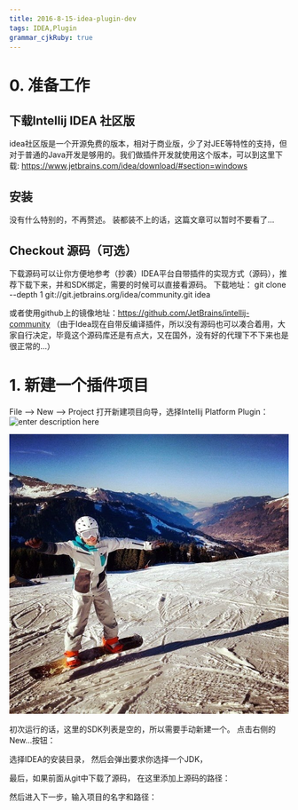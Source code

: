```yaml
---
title: 2016-8-15-idea-plugin-dev
tags: IDEA,Plugin
grammar_cjkRuby: true
---
```



# 0. 准备工作

## 下载Intellij IDEA 社区版
idea社区版是一个开源免费的版本，相对于商业版，少了对JEE等特性的支持，但对于普通的Java开发是够用的。我们做插件开发就使用这个版本，可以到这里下载: 
https://www.jetbrains.com/idea/download/#section=windows

## 安装
没有什么特别的，不再赘述。 装都装不上的话，这篇文章可以暂时不要看了...

## Checkout 源码（可选）
下载源码可以让你方便地参考（抄袭）IDEA平台自带插件的实现方式（源码），推荐下载下来，并和SDK绑定，需要的时候可以直接看源码。
下载地址：
git clone --depth 1 git://git.jetbrains.org/idea/community.git idea

或者使用github上的镜像地址：https://github.com/JetBrains/intellij-community
（由于Idea现在自带反编译插件，所以没有源码也可以凑合着用，大家自行决定，毕竟这个源码库还是有点大，又在国外，没有好的代理下不下来也是很正常的...）


# 1. 新建一个插件项目

File --> New --> Project
打开新建项目向导，选择Intellij Platform Plugin：![enter description here][1]


![New Project](/images/ava.jpg)

初次运行的话，这里的SDK列表是空的，所以需要手动新建一个。 点击右侧的New...按钮：


选择IDEA的安装目录， 然后会弹出要求你选择一个JDK，

最后，如果前面从git中下载了源码， 在这里添加上源码的路径：
 


 然后进入下一步，输入项目的名字和路径：

 


  [1]: ./images/1471265127194.jpg "1471265127194.jpg"
